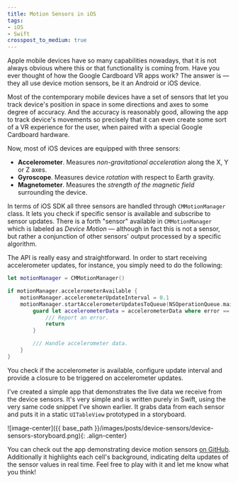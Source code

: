 ```yaml
---
title: Motion Sensors in iOS
tags:
- iOS
- Swift
crosspost_to_medium: true
---
```

Apple mobile devices have so many capabilities nowadays, that it is not always obvious where this or that functionality is coming from. Have you ever thought of how the Google Cardboard VR apps work? The answer is — they all use device motion sensors, be it an Android or iOS device. <!--more-->

Most of the contemporary mobile devices have a set of sensors that let you track device's position in space in some directions and axes to some degree of accuracy. And the accuracy is reasonably good, allowing the app to track device's movements so precisely that it can even create some sort of a VR experience for the user, when paired with a special Google Cardboard hardware.

Now, most of iOS devices are equipped with three sensors:

* **Accelerometer**. Measures *non-gravitational acceleration* along the X, Y or Z axes.
* **Gyroscope**. Measures device *rotation* with respect to Earth gravity.
* **Magnetometer**. Measures the *strength of the magnetic field* surrounding the device.

In terms of iOS SDK all three sensors are handled through `CMMotionManager` class. It lets you check if specific sensor is available and subscribe to sensor updates. There is a forth "sensor" available in `CMMotionManager` which is labeled as *Device Motion* — although in fact this is not a sensor, but rather a conjunction of other sensors' output processed by a specific algorithm.

The API is really easy and straightforward. In order to start receiving accelerometer updates, for instance, you simply need to do the following:

```swift
let motionManager = CMMotionManager()

if motionManager.accelerometerAvailable {
    motionManager.accelerometerUpdateInterval = 0.1
    motionManager.startAccelerometerUpdatesToQueue(NSOperationQueue.mainQueue()) { (accelerometerData, error) in
        guard let accelerometerData = accelerometerData where error == nil else { 
            /// Report an error.   
            return 
        }

        /// Handle accelerometer data.
    }
}
```

You check if the accelerometer is available, configure update interval and provide a closure to be triggered on accelerometer updates.

I've created a simple app that demonstrates the live data we receive from the device sensors. It's very simple and is written purely in Swift, using the very same code snippet I've shown earlier. It grabs data from each sensor and puts it in a static `UITableView` prototyped in a storyboard.

![image-center]({{ base_path }}/images/posts/device-sensors/device-sensors-storyboard.png){: .align-center}    

You can check out the app demonstrating device motion sensors <a target="_blank" href="https://github.com/alexstaravoitau/MotionSensorData">on GitHub</a>. Additionally it highlights each cell's background, indicating delta updates of the sensor values in real time. Feel free to play with it and let me know what you think!




